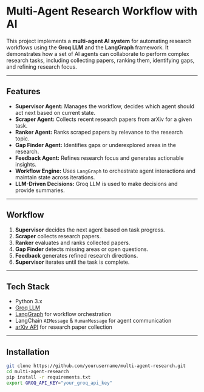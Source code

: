# Multi-Agent Research Workflow with AI

This project implements a **multi-agent AI system** for automating research workflows using the **Groq LLM** and the **LangGraph** framework. It demonstrates how a set of AI agents can collaborate to perform complex research tasks, including collecting papers, ranking them, identifying gaps, and refining research focus.

---

## Features

- **Supervisor Agent:** Manages the workflow, decides which agent should act next based on current state.
- **Scraper Agent:** Collects recent research papers from arXiv for a given task.
- **Ranker Agent:** Ranks scraped papers by relevance to the research topic.
- **Gap Finder Agent:** Identifies gaps or underexplored areas in the research.
- **Feedback Agent:** Refines research focus and generates actionable insights.
- **Workflow Engine:** Uses `LangGraph` to orchestrate agent interactions and maintain state across iterations.
- **LLM-Driven Decisions:** Groq LLM is used to make decisions and provide summaries.

---

## Workflow

1. **Supervisor** decides the next agent based on task progress.
2. **Scraper** collects research papers.
3. **Ranker** evaluates and ranks collected papers.
4. **Gap Finder** detects missing areas or open questions.
5. **Feedback** generates refined research directions.
6. **Supervisor** iterates until the task is complete.

---

## Tech Stack

- Python 3.x
- [Groq LLM](https://www.groq.com/)  
- [LangGraph](https://github.com/langgraph/langgraph) for workflow orchestration  
- LangChain `AIMessage` & `HumanMessage` for agent communication  
- [arXiv API](https://arxiv.org/help/api/index) for research paper collection  

---

## Installation

```bash
git clone https://github.com/yourusername/multi-agent-research.git
cd multi-agent-research
pip install -r requirements.txt
export GROQ_API_KEY="your_groq_api_key"

